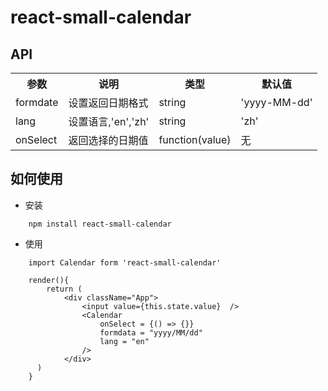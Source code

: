 # react-small-calendar


## API

<table>
        <tr>
            <th>参数</th>
            <th>说明</th>
            <th>类型</th>
            <th>默认值</th>
        </tr>
        <tr>
            <td>formdate</td>
            <td>设置返回日期格式</td>
            <td>string</td>
            <td>'yyyy-MM-dd'</td>
        </tr>
        <tr>
            <td>lang</td>
            <td>设置语言,'en','zh'</td>
            <td>string</td>
            <td>'zh'</td>
        </tr>
        <tr>
            <td>onSelect</td>
            <td>返回选择的日期值</td>
            <td>function(value)</td>
            <td>无</td>
        </tr>
</table>

## 如何使用

* 安装

```
	npm install react-small-calendar

```

* 使用

```
	import Calendar form 'react-small-calendar'

	render(){
		return (
			<div className="App">
        		<input value={this.state.value}  />
        		<Calendar
        		 	onSelect = {() => {}}
        		 	formdata = "yyyy/MM/dd"
        		 	lang = "en"
        		/>
      		</div>
      )
	}
```


